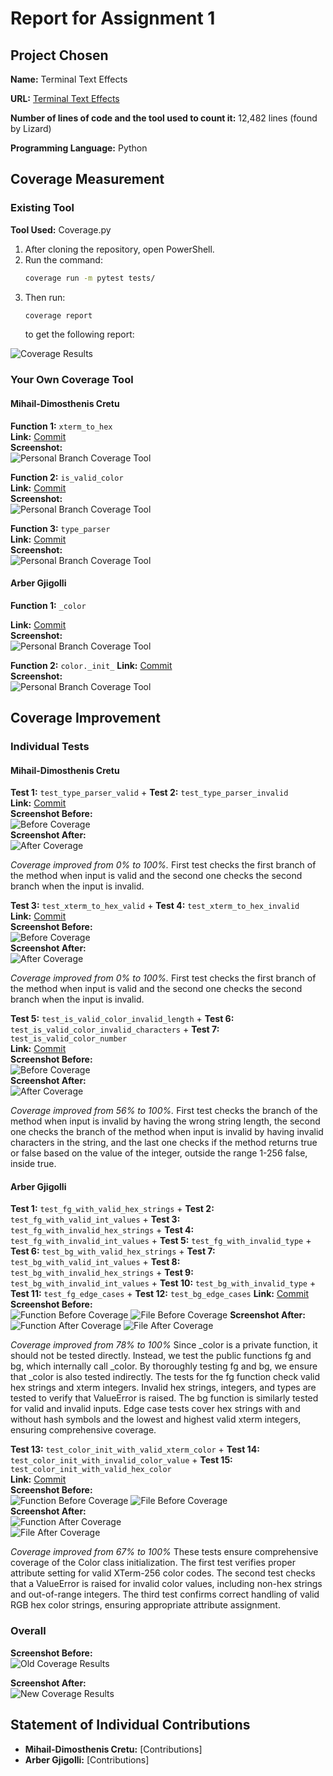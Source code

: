 # Report for Assignment 1

## Project Chosen

**Name:** Terminal Text Effects

**URL:** [Terminal Text Effects](https://github.com/ChrisBuilds/terminaltexteffects.git)

**Number of lines of code and the tool used to count it:** 12,482 lines (found by Lizard)

**Programming Language:** Python

## Coverage Measurement

### Existing Tool

**Tool Used:** Coverage.py

1. After cloning the repository, open PowerShell.
2. Run the command:
    ```sh
    coverage run -m pytest tests/
    ```
3. Then run:
    ```sh
    coverage report
    ```
    to get the following report:

![Coverage Results](README/BeforeTestCoverage.png)

### Your Own Coverage Tool

#### Mihail-Dimosthenis Cretu

**Function 1:** `xterm_to_hex`  
**Link:** [Commit](https://github.com/cretud/terminaltexteffects/commit/9e3b9c2da09ec9539e140c4daefb37084e6c3d5d)  
**Screenshot:**  
![Personal Branch Coverage Tool](README/CoverageToolDimos.png)

**Function 2:** `is_valid_color`  
**Link:** [Commit](https://github.com/cretud/terminaltexteffects/commit/9e3b9c2da09ec9539e140c4daefb37084e6c3d5d)  
**Screenshot:**  
![Personal Branch Coverage Tool](README/CoverageToolDimos.png)

**Function 3:** `type_parser`  
**Link:** [Commit](https://github.com/cretud/terminaltexteffects/commit/9e3b9c2da09ec9539e140c4daefb37084e6c3d5d)  
**Screenshot:**  
![Personal Branch Coverage Tool](README/CoverageToolDimos.png)

<Repeat the following for each group member>

#### Arber Gjigolli

**Function 1:** `_color`

**Link:** [Commit](https://github.com/cretud/terminaltexteffects/pull/1/commits/6689e7fada154f3bb30f7c0e684110f6395adc8f)  
**Screenshot:**  
![Personal Branch Coverage Tool](README/coverage_tool_colorterm.PNG)

**Function 2:** `color._init_`
**Link:** [Commit](https://github.com/cretud/terminaltexteffects/pull/2/commits/b4762d6e708e866b0d8ca8db596edeefef54a0ba)  
**Screenshot:**  
![Personal Branch Coverage Tool](README/coverage_tool_graphics.PNG)

## Coverage Improvement

### Individual Tests

#### Mihail-Dimosthenis Cretu

**Test 1:** `test_type_parser_valid` + **Test 2:** `test_type_parser_invalid`  
**Link:** [Commit](https://github.com/cretud/terminaltexteffects/commit/7d93d87f58fed95296635b5fe2f5cbb58c630c2f)  
**Screenshot Before:**  
![Before Coverage](README/type_parserFloatBefore.png)  
**Screenshot After:**  
![After Coverage](README/type_parserFloat.png)  

*Coverage improved from 0% to 100%.* First test checks the first branch of the method when input is valid and the second one checks the second branch when the input is invalid.

**Test 3:** `test_xterm_to_hex_valid` + **Test 4:** `test_xterm_to_hex_invalid`  
**Link:** [Commit](https://github.com/cretud/terminaltexteffects/commit/7d93d87f58fed95296635b5fe2f5cbb58c630c2f)  
**Screenshot Before:**  
![Before Coverage](README/hextermBefore.png)  
**Screenshot After:**  
![After Coverage](README/hexterm.png)  

*Coverage improved from 0% to 100%.* First test checks the first branch of the method when input is valid and the second one checks the second branch when the input is invalid.

**Test 5:** `test_is_valid_color_invalid_length` + **Test 6:** `test_is_valid_color_invalid_characters` + **Test 7:** `test_is_valid_color_number`  
**Link:** [Commit](https://github.com/cretud/terminaltexteffects/commit/7d93d87f58fed95296635b5fe2f5cbb58c630c2f)  
**Screenshot Before:**  
![Before Coverage](README/hextermBefore.png)  
**Screenshot After:**  
![After Coverage](README/hexterm.png)  

*Coverage improved from 56% to 100%.* First test checks the branch of the method when input is invalid by having the wrong string length, the second one checks the branch of the method when input is invalid by having invalid characters in the string, and the last one checks if the method returns true or false based on the value of the integer, outside the range 1-256 false, inside true.

#### Arber Gjigolli

**Test 1:** `test_fg_with_valid_hex_strings` + **Test 2:** `test_fg_with_valid_int_values` + **Test 3:** `test_fg_with_invalid_hex_strings` + **Test 4:** `test_fg_with_invalid_int_values` + **Test 5:** `test_fg_with_invalid_type` + **Test 6:** `test_bg_with_valid_hex_strings` + **Test 7:** `test_bg_with_valid_int_values` + **Test 8:** `test_bg_with_invalid_hex_strings` + **Test 9:** `test_bg_with_invalid_int_values` + **Test 10:** `test_bg_with_invalid_type` + **Test 11:** `test_fg_edge_cases` + **Test 12:** `test_bg_edge_cases` 
**Link:** [Commit](https://github.com/cretud/terminaltexteffects/pull/1/commits/7936d8dd2a4328845c3b922784aad32ca1dda21b)  
**Screenshot Before:**  
![Function Before Coverage](README/_color_coverage_before.PNG)
![File Before Coverage](README/colorterm_coverage_before.PNG)
**Screenshot After:**  
![Function After Coverage](README/_color_coverage_after.PNG) 
![File After Coverage](README/colorterm_coverage_after.PNG)  

*Coverage improved from 78% to 100%* Since _color is a private function, it should not be tested directly. Instead, we test the public functions fg and bg, which internally call _color. By thoroughly testing fg and bg, we ensure that _color is also tested indirectly. The tests for the fg function check valid hex strings and xterm integers.  Invalid hex strings, integers, and types are tested to verify that ValueError is raised. The bg function is similarly tested for valid and invalid inputs. Edge case tests cover hex strings with and without hash symbols and the lowest and highest valid xterm integers, ensuring comprehensive coverage.

**Test 13:** `test_color_init_with_valid_xterm_color` + **Test 14:** `test_color_init_with_invalid_color_value` + **Test 15:** `test_color_init_with_valid_hex_color`    
**Link:** [Commit](https://github.com/cretud/terminaltexteffects/pull/2/commits/73940b1b0ff55716453672415f161ef7c568c417)  
**Screenshot Before:**  
![Function Before Coverage](README/color._init_coverage_before.PNG) 
![File Before Coverage](README/graphics_coverage_before.PNG)  
**Screenshot After:**  
![Function After Coverage](README/color._init_coverage_after.PNG)  
![File After Coverage](README/graphics_coverage_after.PNG)  

*Coverage improved from 67% to 100%* These tests ensure comprehensive coverage of the Color class initialization. The first test verifies proper attribute setting for valid XTerm-256 color codes. The second test checks that a ValueError is raised for invalid color values, including non-hex strings and out-of-range integers. The third test confirms correct handling of valid RGB hex color strings, ensuring appropriate attribute assignment.

### Overall

**Screenshot Before:**  
![Old Coverage Results](README/BeforeTestCoverage.png)  

**Screenshot After:**  
![New Coverage Results](README/AfterTestCoverage.png)  

## Statement of Individual Contributions

- **Mihail-Dimosthenis Cretu:** [Contributions]
- **Arber Gjigolli:** [Contributions]
